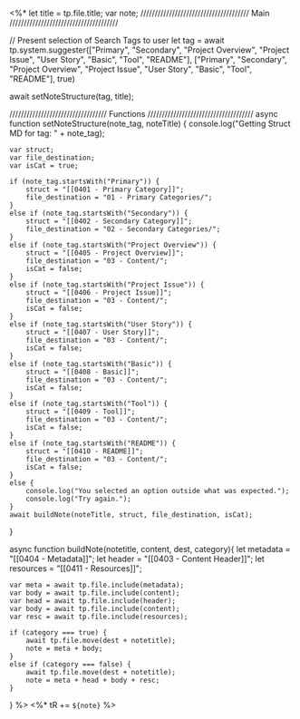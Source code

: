 <%*
let title = tp.file.title;
var note;
////////////////////////////////////// Main //////////////////////////////////////

// Present selection of Search Tags to user
let tag = await tp.system.suggester(["Primary", "Secondary", "Project Overview", "Project Issue", "User Story", "Basic", "Tool", "README"], ["Primary", "Secondary", "Project Overview", "Project Issue", "User Story", "Basic", "Tool", "README"], true)

await setNoteStructure(tag, title);

////////////////////////////////// Functions /////////////////////////////////////
async function setNoteStructure(note_tag, noteTitle) {
	console.log("Getting Struct MD for tag: " + note_tag);

	var struct;
	var file_destination;
	var isCat = true;

	if (note_tag.startsWith("Primary")) {
		struct = "[[0401 - Primary Category]]";
		file_destination = "01 - Primary Categories/";
	} 
	else if (note_tag.startsWith("Secondary")) {
		struct = "[[0402 - Secondary Category]]";
		file_destination = "02 - Secondary Categories/";
	} 
	else if (note_tag.startsWith("Project Overview")) {
		struct = "[[0405 - Project Overview]]";
		file_destination = "03 - Content/";
		isCat = false;
	} 
	else if (note_tag.startsWith("Project Issue")) {
		struct = "[[0406 - Project Issue]]";
		file_destination = "03 - Content/";
		isCat = false;
	}
	else if (note_tag.startsWith("User Story")) {
		struct = "[[0407 - User Story]]";
		file_destination = "03 - Content/";
		isCat = false;
	}
	else if (note_tag.startsWith("Basic")) {
		struct = "[[0408 - Basic]]";
		file_destination = "03 - Content/";
		isCat = false;
	}
	else if (note_tag.startsWith("Tool")) {
		struct = "[[0409 - Tool]]";
		file_destination = "03 - Content/";
		isCat = false;
	}	 	 	 
	else if (note_tag.startsWith("README")) {
		struct = "[[0410 - README]]";
		file_destination = "03 - Content/";
		isCat = false;
	}  
	else {
		console.log("You selected an option outside what was expected.");
		console.log("Try again.");	
	}
	await buildNote(noteTitle, struct, file_destination, isCat);
}

async function buildNote(notetitle, content, dest, category){
	let metadata = "[[0404 - Metadata]]";
	let header = "[[0403 - Content Header]]";
	let resources = "[[0411 - Resources]]";
	
	var meta = await tp.file.include(metadata);
	var body = await tp.file.include(content);
	var head = await tp.file.include(header);
	var body = await tp.file.include(content);
	var resc = await tp.file.include(resources);
	
	if (category === true) {
		await tp.file.move(dest + notetitle);		
		note = meta + body;
	}
	else if (category === false) {
		await tp.file.move(dest + notetitle);
		note = meta + head + body + resc;
	}
}
%>
<%* tR += `${note}` %>
